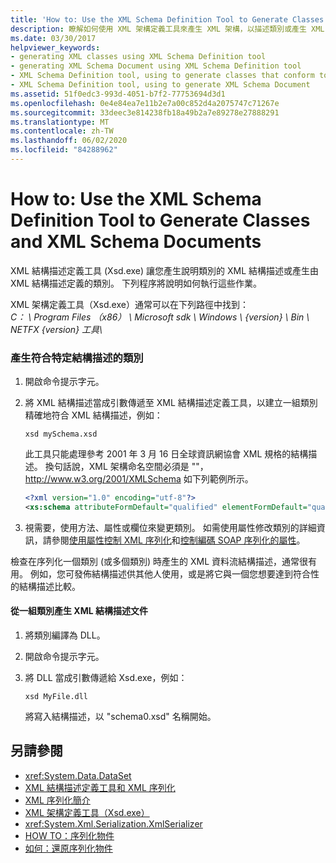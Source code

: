 ```yaml
---
title: 'How to: Use the XML Schema Definition Tool to Generate Classes and XML Schema Documents'
description: 瞭解如何使用 XML 架構定義工具來產生 XML 架構，以描述類別或產生 XML 架構所定義的類別。
ms.date: 03/30/2017
helpviewer_keywords:
- generating XML classes using XML Schema Definition tool
- generating XML Schema Document using XML Schema Definition tool
- XML Schema Definition tool, using to generate classes that conform to specific schema
- XML Schema Definition tool, using to generate XML Schema Document
ms.assetid: 51f0edc3-993d-4051-b7f2-77753694d3d1
ms.openlocfilehash: 0e4e84ea7e11b2e7a00c852d4a2075747c71267e
ms.sourcegitcommit: 33deec3e814238fb18a49b2a7e89278e27888291
ms.translationtype: MT
ms.contentlocale: zh-TW
ms.lasthandoff: 06/02/2020
ms.locfileid: "84288962"
---
```

# <a name="how-to-use-the-xml-schema-definition-tool-to-generate-classes-and-xml-schema-documents"></a>How to: Use the XML Schema Definition Tool to Generate Classes and XML Schema Documents
XML 結構描述定義工具 (Xsd.exe) 讓您產生說明類別的 XML 結構描述或產生由 XML 結構描述定義的類別。 下列程序將說明如何執行這些作業。

XML 架構定義工具（Xsd.exe）通常可以在下列路徑中找到： \
_C： \\ Program Files （x86） \\ Microsoft sdk \\ Windows \\ {version} \\ Bin \\ NETFX {version} 工具\\_

### <a name="to-generate-classes-that-conform-to-a-specific-schema"></a>產生符合特定結構描述的類別  
  
1. 開啟命令提示字元。  
  
2. 將 XML 結構描述當成引數傳遞至 XML 結構描述定義工具，以建立一組類別精確地符合 XML 結構描述，例如：  
  
    ```console  
    xsd mySchema.xsd  
    ```  
  
     此工具只能處理參考 2001 年 3 月 16 日全球資訊網協會 XML 規格的結構描述。 換句話說，XML 架構命名空間必須是 ""， http://www.w3.org/2001/XMLSchema 如下列範例所示。  
  
    ```xml  
    <?xml version="1.0" encoding="utf-8"?>  
    <xs:schema attributeFormDefault="qualified" elementFormDefault="qualified" targetNamespace="" xmlns:xs="http://www.w3.org/2001/XMLSchema" />  
    ```  
  
3. 視需要，使用方法、屬性或欄位來變更類別。 如需使用屬性修改類別的詳細資訊，請參閱[使用屬性控制 XML 序列化](controlling-xml-serialization-using-attributes.md)和[控制編碼 SOAP 序列化的屬性](attributes-that-control-encoded-soap-serialization.md)。  
  
 檢查在序列化一個類別 (或多個類別) 時產生的 XML 資料流結構描述，通常很有用。 例如，您可發佈結構描述供其他人使用，或是將它與一個您想要達到符合性的結構描述比較。  
  
#### <a name="to-generate-an-xml-schema-document-from-a-set-of-classes"></a>從一組類別產生 XML 結構描述文件  
  
1. 將類別編譯為 DLL。  
  
2. 開啟命令提示字元。  
  
3. 將 DLL 當成引數傳遞給 Xsd.exe，例如：  
  
    ```console  
    xsd MyFile.dll  
    ```  
  
     將寫入結構描述，以 "schema0.xsd" 名稱開始。  
  
## <a name="see-also"></a>另請參閱

- <xref:System.Data.DataSet>
- [XML 結構描述定義工具和 XML 序列化](the-xml-schema-definition-tool-and-xml-serialization.md)
- [XML 序列化簡介](introducing-xml-serialization.md)
- [XML 架構定義工具（Xsd.exe）](xml-schema-definition-tool-xsd-exe.md)
- <xref:System.Xml.Serialization.XmlSerializer>
- [HOW TO：序列化物件](how-to-serialize-an-object.md)
- [如何：還原序列化物件](how-to-deserialize-an-object.md)
